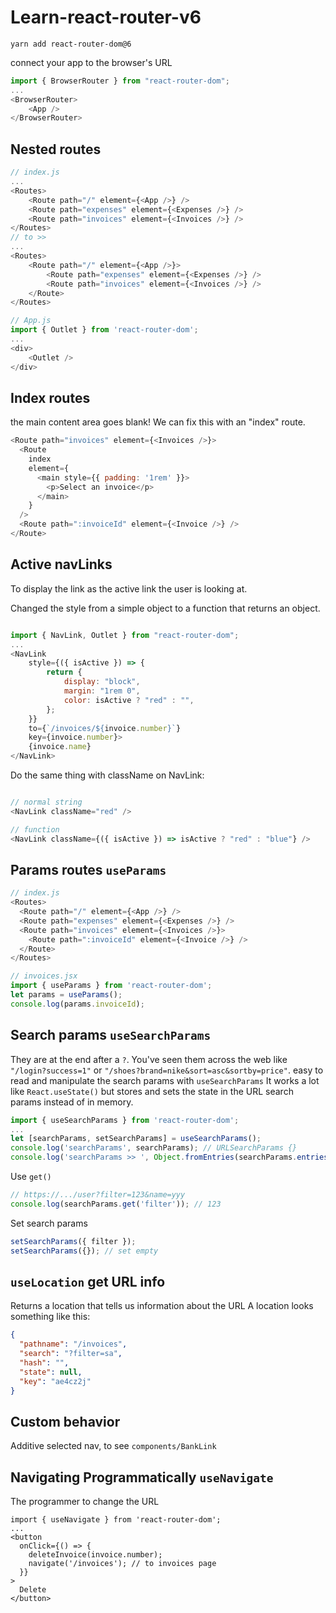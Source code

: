 <!-- @format -->

# Learn-react-router-v6

```
yarn add react-router-dom@6
```

connect your app to the browser's URL

```javascript
import { BrowserRouter } from "react-router-dom";
...
<BrowserRouter>
    <App />
</BrowserRouter>
```

## Nested routes

```javascript
// index.js
...
<Routes>
    <Route path="/" element={<App />} />
    <Route path="expenses" element={<Expenses />} />
    <Route path="invoices" element={<Invoices />} />
</Routes>
// to >>
...
<Routes>
    <Route path="/" element={<App />}>
        <Route path="expenses" element={<Expenses />} />
        <Route path="invoices" element={<Invoices />} />
    </Route>
</Routes>
```

```javascript
// App.js
import { Outlet } from 'react-router-dom';
...
<div>
    <Outlet />
</div>
```

## Index routes

the main content area goes blank! We can fix this with an "index" route.

```javascript
<Route path="invoices" element={<Invoices />}>
  <Route
    index
    element={
      <main style={{ padding: '1rem' }}>
        <p>Select an invoice</p>
      </main>
    }
  />
  <Route path=":invoiceId" element={<Invoice />} />
</Route>
```

## Active navLinks

To display the link as the active link the user is looking at.

Changed the style from a simple object to a function that returns an object.

```javascript

import { NavLink, Outlet } from "react-router-dom";
...
<NavLink
    style={({ isActive }) => {
        return {
            display: "block",
            margin: "1rem 0",
            color: isActive ? "red" : "",
        };
    }}
    to={`/invoices/${invoice.number}`}
    key={invoice.number}>
    {invoice.name}
</NavLink>
```

Do the same thing with className on NavLink:

```javascript

// normal string
<NavLink className="red" />

// function
<NavLink className={({ isActive }) => isActive ? "red" : "blue"} />

```

## Params routes `useParams`

```javascript
// index.js
<Routes>
  <Route path="/" element={<App />} />
  <Route path="expenses" element={<Expenses />} />
  <Route path="invoices" element={<Invoices />}>
    <Route path=":invoiceId" element={<Invoice />} />
  </Route>
</Routes>
```

```javascript
// invoices.jsx
import { useParams } from 'react-router-dom';
let params = useParams();
console.log(params.invoiceId);
```

## Search params `useSearchParams`

They are at the end after a `?`. You've seen them across the web like `"/login?success=1"` or `"/shoes?brand=nike&sort=asc&sortby=price"`.
easy to read and manipulate the search params with `useSearchParams`
It works a lot like `React.useState()` but stores and sets the state in the URL search params instead of in memory.

```javascript
import { useSearchParams } from 'react-router-dom';
...
let [searchParams, setSearchParams] = useSearchParams();
console.log('searchParams', searchParams); // URLSearchParams {}
console.log('searchParams >> ', Object.fromEntries(searchParams.entries())); // 轉為 object
```

Use `get()`

```javascript
// https://.../user?filter=123&name=yyy
console.log(searchParams.get('filter')); // 123
```

Set search params

```javascript
setSearchParams({ filter });
setSearchParams({}); // set empty
```

## `useLocation` get URL info

Returns a location that tells us information about the URL
A location looks something like this:

```json
{
  "pathname": "/invoices",
  "search": "?filter=sa",
  "hash": "",
  "state": null,
  "key": "ae4cz2j"
}
```

## Custom behavior

Additive selected nav, to see `components/BankLink`

## Navigating Programmatically `useNavigate`

The programmer to change the URL

```
import { useNavigate } from 'react-router-dom';
...
<button
  onClick={() => {
    deleteInvoice(invoice.number);
    navigate('/invoices'); // to invoices page
  }}
>
  Delete
</button>

```

